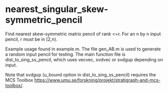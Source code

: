 # nearest_singular_skew-symmetric_pencil
Find nearest skew-symmetric matrix pencil of rank &lt;=r. For an n by n input pencil, r must be in [2,n).

Example usage found in example.m. The file gen_AB.m is used to generate a random input pencil for testing. The main function file is dist_to_sing_ss_pencil, which uses vecvec, svdvec or svdgup depending on input.

Note that svdgup (u_bound option in dist_to_sing_ss_pencil) requires the MCS Toolbox https://www.umu.se/forskning/projekt/stratigraph-and-mcs-toolbox/.
